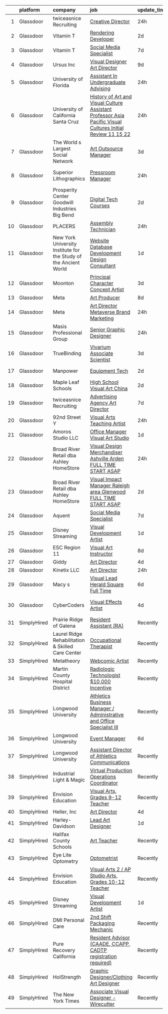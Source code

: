 

|    | platform    | company                                                          | job                                                                                                                                                                                                                                                                                                                                                                                                                                                                                                                                                                                                                                                                                                                                                                                                                                                                                                                                                                                                                                                                                                                                                                                                                                                                                                                                                                                                                                                                              | update_time   | location          |
|---:|:------------|:-----------------------------------------------------------------|:---------------------------------------------------------------------------------------------------------------------------------------------------------------------------------------------------------------------------------------------------------------------------------------------------------------------------------------------------------------------------------------------------------------------------------------------------------------------------------------------------------------------------------------------------------------------------------------------------------------------------------------------------------------------------------------------------------------------------------------------------------------------------------------------------------------------------------------------------------------------------------------------------------------------------------------------------------------------------------------------------------------------------------------------------------------------------------------------------------------------------------------------------------------------------------------------------------------------------------------------------------------------------------------------------------------------------------------------------------------------------------------------------------------------------------------------------------------------------------|:--------------|:------------------|
|  1 | Glassdoor   | twiceasnice Recruiting                                           | [Creative Director](https://www.glassdoor.com/partner/jobListing.htm?pos=123&ao=1110586&s=58&guid=00000182ba07cae39916c9d1aec11bb7&src=GD_JOB_AD&t=SR&vt=w&ea=1&cs=1_bfe11f58&cb=1660978449541&jobListingId=1008081003014&cpc=334ABAF5D42DC775&jrtk=3-0-1gat0fioak60q801-1gat0fip2ih79800-b1b439559d824ef9--6NYlbfkN0AIiLXtwtv0BDns9BiY4ItblantFozdL6jLmLxNvS8mvt4_hCZCGA9HMh1POsYFa7r57dcU7g8ftxHnWtMqVMlyEze-oXNmee4Wy55tjqlt2d9yJEs8_cRda4lQNTpMjXYKdeoQT8yh5whyT3B1p2RMqy1FsAAmYnVb_nBjoaSkDRN-jBvAXAP0DkdfYsAxlnhGGgFboP0lAauh6qNdI9R6sdnhWiMvGdVll5W-R-n636P1W_Du9PD1nBBgTcLdxFDaMoqUtCUK-PdrBoNk-0OKryWQfZTqOZQrFavgbOZxhliTgU8Qn-TMJ4JhN6eq018e3_c-rolCbVyLA3exrxza93SYVM_qQcC_U3q7UTkZrkOHqsCdF1hcXw3GzNywXXRmrXnRWstJWpV160MNB-CkME4UYFrDkDjEDqMm7evuHlAPQWaK_DmJ33wvmu28vAL_bg91WRiSvkzVfCxI7-K4hloaUqLDvXyKsySnGGF_NHIOJ2u087XqKvX4TSnHY4mtZIdR1N2JeQ%3D%3D)                                                                                                                                                                                                                                                                                                                                                                                                                                                                                                                                                                                                         | 24h           | Atlanta, GA       |
|  2 | Glassdoor   | Vitamin T                                                        | [Rendering Developer](https://www.glassdoor.com/partner/jobListing.htm?pos=124&ao=1110586&s=58&guid=00000182ba07cae39916c9d1aec11bb7&src=GD_JOB_AD&t=SR&vt=w&cs=1_5c23615a&cb=1660978449541&jobListingId=1008076348126&cpc=AC285F3A3ECA6BB0&jrtk=3-0-1gat0fioak60q801-1gat0fip2ih79800-2cc15545078b15e0--6NYlbfkN0DMrcEu7yrtATojKJA7cEzGQ3FdRGWLh0CZQInL4ECGI6k5tN82kdM0OKoro5eXmjqTJ7TU5X0flSJXmytiV9W4I-WqgRKkuT3pWitL8Gq-ku97lv3GVEVF7MNH2ZRRkvMJHlOLR1UjFS_FDS07YEC_0EialFS-uNEtO8-BVwbavZJcWPfYTVqSDzpuODtGJGqbWE_epbIdOJFzj1uUO04VWoIbuw3aneZFblGLy2bK_WwDbg-z7-XiA9TcsSOXhVNf67vds-IGWIwlm377gInnBLTPvcI17CFndE5XocOxl3Ia_xG1Htki1sjbGebqxH1RS6H_buHmlHu2vFrzTKRb1lTVu3ut4FNQ7jVcDpp1WeQkJTzUamiUPEzfwPm3D6xlzXlSOVTN2_sa4jnIO64PBNhCA7P7Wrc4CEVkxq1wHGyDh-LDWGTCmXZoggq-5yoE4m6j8BDQCJ2GsNYEE04aR6ldw8MBRfE%3D)                                                                                                                                                                                                                                                                                                                                                                                                                                                                                                                                                                                                                                                          | 2d            | Remote            |
|  3 | Glassdoor   | Vitamin T                                                        | [Social Media Specialist](https://www.glassdoor.com/partner/jobListing.htm?pos=120&ao=1110586&s=58&guid=00000182ba07cae39916c9d1aec11bb7&src=GD_JOB_AD&t=SR&vt=w&cs=1_334c7632&cb=1660978449541&jobListingId=1008069094150&cpc=451933188B21919D&jrtk=3-0-1gat0fioak60q801-1gat0fip2ih79800-8a75327630321f82--6NYlbfkN0DMrcEu7yrtATojKJA7cEzGQ3FdRGWLh0CZQInL4ECGI6k5tN82kdM0cJmh4vC7GgjV00GZxUlZ_MrubhTxGQmu3E6bqOeMeitJmG6b12LSeKLaDT1h04m8mM9L8E79TiJnUw4z4o_JCqMjt2d79xFVkG0BSP3FDTWTDJQmyYQkELkWMKoTr4IRmjw9SdsZtQZimSqidqWw1YuYBDt3deDOpLNReqVUWUqy-IkNYWclQ-dzchVC_9DiEs07UdvkVz2qMPq37_EC6hMp4agHXbLlh7OI3XYGfrgeFpZv7UrFsiL2V85kskoaQXGCEYMkLlU_QDKWHrafVizQbiH_HeXwRz1bA-G6QPsZZAgHWxnexN3RnOXRM_pzh-XqdMIGDBpIaQwDsGwAGRyQX9GGDdiyNm_Vi4ZWtjlMmC5BjqjWyfEtLFUFJq_l21FTasAIc5Ov01a3HRRpKCBmf3TgEbaz4E-mvf3_EE7te3pMyuEE6Q%3D%3D)                                                                                                                                                                                                                                                                                                                                                                                                                                                                                                                                                                                                                                        | 7d            | Boston, MA        |
|  4 | Glassdoor   | Ursus  Inc                                                       | [Visual Designer   Art Director](https://www.glassdoor.com/partner/jobListing.htm?pos=115&ao=1110586&s=58&guid=00000182ba07cae39916c9d1aec11bb7&src=GD_JOB_AD&t=SR&vt=w&ea=1&cs=1_8b8245b4&cb=1660978449540&jobListingId=1008065843940&cpc=47CFDC01B3F81FAC&jrtk=3-0-1gat0fioak60q801-1gat0fip2ih79800-4625bd54921741d6--6NYlbfkN0CT8vBT9H5mqECx2dfLV_FONLPDKpIRssxVwtj05Tmm4rA5I0VNOPdM1oYsK66ov5rR-0llSTGPp7A0MuXqOESjJOYDoyszYhL5hevKc6aJI-8zFdopCCHYxAjiNc6fCTmDxk_9CQhZLa4Mjo8YTYTXE-rjr3tqI_e9km63Kf_7W1EAsBZqyC9tu-dSHS21xu6IwyIOmZcKwj3yFswXqjAWZIJEbZKyTYJrAI9B_K5P9tLEhWFIvRIZtVujLHGW_yZZIdh5ZECQF3TOlpjKUNlamMzU6Cu1iK0o-uR4R5xydMxXG-9mwJX2yGSovpWot806F-3Or3B3kzlzmbk4pLrv-X9Xb1RT_LUr-yTrIjpqRLMB9gFVetqYP51CRqwrlCYxGSHPjYsO_yzuNGBwlUFDUWMQcGyK34vIZkE_9znCdVZKysAHUR5d30XmnP68LkeeVg-a5NQ-OIaT60UR312s4kDfxgxTLVehWh89g1swBZrcSudgI_3Mwj4LfVRE1rr9OCEdJ6Vuzj5RxQ0_ljFFLDtryNTcd0e-pAoEmptRYgdNOgv7hDQVxzOD-UqCP3JVP-PLPRlRAt6cWdHm6vR7NcrMIWxAmpvnzKalTdmRv9pqr6o1JG3OPYHC98Szgwz1HsMTkNNfmeY0D-XRyhuDvfMT_phaoVWfqKOnHR2hbS1_MEZgrxQaDRj1ELcjBkER6xbroI9YSrM8NijTse2d-WT66JKU6VkVHrD4d6UMGVQI0_sTTkgv0zGVYidURRAk1-YJ7R0b_dZnqhA_Wq_6TGQirB5DzxHymg9cXIUbCj9BXBKL3LlKWr6OnJJpy9jle5vfSa-oNi16Dp2jEiJ2ShzO3bqNjdUZB2E9oqlHMVRkD52clT32knbepSE_TVXXGkfocVS9UdGNkIDexUfVWAZyi27FUUomC48YgmMqtcYXVpH1UwwD3qc96A1sCvDqkd11-qggvYEeT9nJY7VekeL4CmuFSS3vejL6j0ESKtgkt7ozVlVtwa3LNfq1aLo%3D)                                                                          | 9d            | Berkeley, CA      |
|  5 | Glassdoor   | University of Florida                                            | [Assistant In Undergraduate Advising](https://www.glassdoor.com/partner/jobListing.htm?pos=129&ao=1136043&s=58&guid=00000182ba07cae39916c9d1aec11bb7&src=GD_JOB_AD&t=SR&vt=w&cs=1_4f399b7f&cb=1660978449541&jobListingId=1008081747224&jrtk=3-0-1gat0fioak60q801-1gat0fip2ih79800-3a2a644dfb3c31aa-)                                                                                                                                                                                                                                                                                                                                                                                                                                                                                                                                                                                                                                                                                                                                                                                                                                                                                                                                                                                                                                                                                                                                                                             | 24h           | Gainesville, FL   |
|  6 | Glassdoor   | University of California Santa Cruz                              | [History of Art and Visual Culture  Assistant Professor  Asia Pacific Visual Cultures  Initial Review 11 15 22 ](https://www.glassdoor.com/partner/jobListing.htm?pos=126&ao=1136043&s=58&guid=00000182ba07cae39916c9d1aec11bb7&src=GD_JOB_AD&t=SR&vt=w&cs=1_a971dcdf&cb=1660978449541&jobListingId=1008080355979&jrtk=3-0-1gat0fioak60q801-1gat0fip2ih79800-7a9823c4c13334b5-)                                                                                                                                                                                                                                                                                                                                                                                                                                                                                                                                                                                                                                                                                                                                                                                                                                                                                                                                                                                                                                                                                                  | 24h           | Santa Cruz, CA    |
|  7 | Glassdoor   | The World s Largest Social Network                               | [Art Outsource Manager](https://www.glassdoor.com/partner/jobListing.htm?pos=117&ao=1110586&s=58&guid=00000182ba07cae39916c9d1aec11bb7&src=GD_JOB_AD&t=SR&vt=w&ea=1&cs=1_d069ef6c&cb=1660978449540&jobListingId=1008073886547&cpc=1FDE87803EF93CD3&jrtk=3-0-1gat0fioak60q801-1gat0fip2ih79800-73a653f3205ec073--6NYlbfkN0DSgjPPcnEdvoK3uuxfISLALE6pB1FR7YSHOr_tSg5_QGIhoz_2VqUepdcKLBLI_zT8uHxsXd_VU5_k0I4QJzkUYGfqhOUxZ3ZFXlBu3-D8K-T1AuSmZe6Pfi51cIg3AmZXmbBkpsLxDfTCQfUfJAty6YrAt0TuIDJIn4Uy09Fq3RlumTPoVbUyvk1F5TfzDijpRUtxVZ9Xpk1PLQfmSbkcAdmtIOiwjVL3GZ3H8SspmHoZccRla9j5twHUx-spF2LNJR0ispkxkyto0RBN1tv0ES06lM7hE5M_k5pFRkC800QxqbHJCac9di2M4sj8PXPeDJns0mw8fWy2svbp21fhVvctnm_uRNYn7rpPuYryjeFfwqnzYgY6inKCAtoFLDEKQN7ZBnmmkwwoDH8yEDMH7woD4-IUUR7EEVwnL_Wp0wsqfkV2XeQiqXXAEXm3jUSBuiH2c7ernIQVfqrjwQM-uDT3AECaHMzY0y1wz4Qoc2rZh44piLE3J3qSzhipTt0LOXvqkxNgLifwd_0DkrHNHHqBldxpRTl76WrzM3jrzRSZd6Cr8P17vDeGgOiBoi3kDM_EyKGH57LZlO8jvOMZ)                                                                                                                                                                                                                                                                                                                                                                                                                                                                                                                                 | 3d            | New York, NY      |
|  8 | Glassdoor   | Superior Lithographics                                           | [Pressroom Manager](https://www.glassdoor.com/partner/jobListing.htm?pos=109&ao=1110586&s=58&guid=00000182ba07cae39916c9d1aec11bb7&src=GD_JOB_AD&t=SR&vt=w&ea=1&cs=1_1587a34c&cb=1660978449539&jobListingId=1008081458838&cpc=AA718BBA0476CE1A&jrtk=3-0-1gat0fioak60q801-1gat0fip2ih79800-ccf5cea2c2ade422--6NYlbfkN0BgGGQBD80Aymp0prHYE7U3_f32-MDkusXddCi9jVq4y8S9_KLDXzUBB87dHOEPUl8Zbe-R75Cb3X-56KaAEWGe_iar3oGVI_26uTqbLUBTn71oAb_YFSotI28X9pwgCBHpFugcFPRkhFUdQH5Xbjn3IaE_Ao3-8OZ2juWJWJL1xQVtm4kjHaELRz8qZnalMAjQSs5XgndhNDWRI6kkWwYZINsENBZvhzQOsPRmrXsLBarFhDXpvVeEhZ9b3oeFUZ6_gb7SdQjbrquzU_3iLA2-UuuvxdNh_wfA6CbEPrfnw1LIw4Wg1jqItU3BBi_zGUpk4hor-gcqVsTf8ztFdnQ4ntSJGpuQtVcszb9lXqkLc0vpL-V1Le2G5946Jqs4Rq7d3Aj7fQH1dalrlhXztoOFCavZy9pXrPKsjQoxGzno94_DCFaNzPRiSglMpAZU9W9q3z6B1TtybsIGiPryAkPYamtShUByQ0FJMmHhy59lTD-iLFT4HwGMM5Yys-PouxA%3D)                                                                                                                                                                                                                                                                                                                                                                                                                                                                                                                                                                                                                       | 24h           | Los Angeles, CA   |
|  9 | Glassdoor   | Prosperity Center  Goodwill Industries  Big Bend                 | [Digital Tech Courses](https://www.glassdoor.com/partner/jobListing.htm?pos=105&ao=1110586&s=58&guid=00000182ba07cae39916c9d1aec11bb7&src=GD_JOB_AD&t=SR&vt=w&ea=1&cs=1_73613de0&cb=1660978449538&jobListingId=1008076015228&cpc=56C4EA4A1A191A49&jrtk=3-0-1gat0fioak60q801-1gat0fip2ih79800-3673dee008c0f680--6NYlbfkN0Ax3HMN_WVtUG-GJAfeF6RQMsStnIPC-ycAfcn5QLpAxymi1KITUVCTo87d3WwiRPkJZ1VVjjKo4sPzhvqoiOw2qBQmb_CNv5H6CvtqmroMFm9Z1MpwUoEE_tazPCexCOelfcxWB7v_KeOoQx4W7X_dy6x8YxdD62zkHlTxuuBxa5Juo1Te4Ln2PvnAHy_zu1NdmxFuZopnWeqD0HgmWhYjSNoRvDI3n6ATJcq5V9mrz5ShFrCUGb_aDnhZcXW_LFH51jPzz6gDL1pkb0mYEXYrXciOMvwXjkpDEKn7WFOdUb946gop-NobujNOdSAgfcHerVS17YJwQXASw5wYlxMm-x1s7T4KRSoP1fqLdgEZYLEN_F1Z90KilgT94w6-aXcxTSG7X77pu0rlAdXjoRFtqPZAd-WdFjrWDx05MDAF__yxz_Q1B7Im4M8KByhz-cTgQamYHUW4EAxq1G_kiHA4QezcQCMWqlLyADkFl1Dunt2K82e5NOqIORSMK5EB3bE%3D)                                                                                                                                                                                                                                                                                                                                                                                                                                                                                                                                                                                                                    | 2d            | Remote            |
| 10 | Glassdoor   | PLACERS                                                          | [Assembly Technician](https://www.glassdoor.com/partner/jobListing.htm?pos=121&ao=1110586&s=58&guid=00000182ba07cae39916c9d1aec11bb7&src=GD_JOB_AD&t=SR&vt=w&ea=1&cs=1_67b941cc&cb=1660978449541&jobListingId=1008081201671&cpc=B076152010A3B66C&jrtk=3-0-1gat0fioak60q801-1gat0fip2ih79800-c5a6ccac9af1bb7d--6NYlbfkN0A1F0_Art7U3EMM8vYcoC3jfVrwCfz7SyOtRFTvjCEoKog6vDOTDxD_5QGqdlQz6o03UKNZ-YV8MmDIe13F4lGkPqnGwFkuu0Yf4k9PuXsTqJpEtem5aGlmUcCpldCmWX2h8Tmt1_5S4oNqMparfqMlhdunvleJ8aS18UvqR5ZXeQP2BV15w2jnNGOPdLqnQftvU8V4EwUDe8I-gcPsz4F-DR-raGwyfZAiDDsrdDnhmiwbtgoYkyFLKo7mFk5UzFalrbN7jZP404OhoShfcO46erPBtaNEnIiqZJmXM7PHwnlmuJA2bLBnmCRavbbmq3AakmpULlqMBbrOwp61JGsHDzq6A4QS6ZkP_MiNwD3ycX85uoK47g4sWCEeCQBCn6lDDyZXBgoV369pY8VqxvevmIOqwl0euEKDHyKfbjGuR81GzjaZwc7SVQ9F7rSio_FMbNrEWMWcRhCTBsaPYrSDI2mI0-WEnq1i5MLNkhPaF4nzcBCuJs-cDhDXpxpCfZM1h6sBO0iyzFv9bNSLMpCS)                                                                                                                                                                                                                                                                                                                                                                                                                                                                                                                                                                                                   | 24h           | Elkton, MD        |
| 11 | Glassdoor   | New York University Institute for the Study of the Ancient World | [Website   Database Development Design Consultant](https://www.glassdoor.com/partner/jobListing.htm?pos=110&ao=1110586&s=58&guid=00000182ba07cae39916c9d1aec11bb7&src=GD_JOB_AD&t=SR&vt=w&ea=1&cs=1_baaeded9&cb=1660978449539&jobListingId=1008078723655&cpc=B076152010A3B66C&jrtk=3-0-1gat0fioak60q801-1gat0fip2ih79800-cc68df1e3470981b--6NYlbfkN0ATuzukLZvOA7Cxi5gGVTPK8s05ijijAIGQnHXs5Od0Xxlz_9ucv3NNTD02waMLq_FAL78UERZ5ADh8UYMOg6InLdwVg7GDcocBeRAFeqUgbiPR5P7uqynqPXbKfw1X_yI1aAeNxYrTXTSfXUP2Tf5YvcIOWyclZtB7LQ36EJuZ2LujbpmG0RlX9uWrIzthuaiA5F3jw3yIVeUrPn4nnt8It3xdUrn4MxAzlHJ8nGIRADx5WkVeO4duwFWX3X9UJfIihNnurq-OPOnhC_nirBYwbDwyrVLtr0Axi9d7iad2Lym7a-N4rfjkgutDDFBNTFozhLBhvogBUPAN95-lq8JMIhXbZ77wSBBDHY4msfdpMhjy5jPA_pAWxGpdGsenmGfhnjsTofARUbmrDEZf72eVGT8raid4dzzbmLtgc6yptquYoRhm7tnan_R3uDwZlYtMipWvA9al0Y9cChOS_ltK24iHUr5dnNS1CSNRMqCgqyHWUBU_DERWnAlJDvamhrs%3D)                                                                                                                                                                                                                                                                                                                                                                                                                                                                                                                                                                                        | 1d            | Remote            |
| 12 | Glassdoor   | Moonton                                                          | [Principal Character Concept Artist](https://www.glassdoor.com/partner/jobListing.htm?pos=107&ao=1110586&s=58&guid=00000182ba07cae39916c9d1aec11bb7&src=GD_JOB_AD&t=SR&vt=w&ea=1&cs=1_3eee76c5&cb=1660978449538&jobListingId=1008073918585&cpc=21001CD36CB5FE0E&jrtk=3-0-1gat0fioak60q801-1gat0fip2ih79800-711eb51c77d8815f--6NYlbfkN0DeXU0vMxLyKhfauY-dgUBa_3v1DHLtGGo4EP_Dl8CiYxWmGmi2SrY3nqq8NyI5Cw7ayTIWTsQZYYt-odM0qAwssdMXIuNJdXB9Um0ErrK4sER3CfHh8Uj_keUrAbC47M_zrfwD2plL6r4ub-v-q-Boxv4Qy4mH8RFirVvz0Wac9ymWZ_XXfh3madG5tLA9lt_GjVFv1ZSX-2yVfzVIpgYTt7OCj54JIlprAf0M8o6qGgSr23Qu1DSJf6eLG2sq5iWyurTZj6_Et2J3wirzYz6zjJmWQhKRjvZcvRzCWcG8cN0MImVQOeIHZpz1k0cwYkg-i1iR09rTNWZEjG9LtjKtXKHz_CJF0tchD2sQ93nSF3AAh-pDH2sz3s19P7rsFowQ1uY0w-XXQlDL4EmTHN1n5JjwtDbtL5ZV2Ma0umlJSVzr5AFqe6sOlACZ2HqU4s6rKetpg4iTEwNIQiZ2DYwjwfovNnr7EIe_3Gp6YweplW-82t38lfVUuFidkcQ84h93ncj6UrvU5g%3D%3D)                                                                                                                                                                                                                                                                                                                                                                                                                                                                                                                                                                                        | 3d            | Los Angeles, CA   |
| 13 | Glassdoor   | Meta                                                             | [Art Producer](https://www.glassdoor.com/partner/jobListing.htm?pos=106&ao=1110586&s=58&guid=00000182ba07cae39916c9d1aec11bb7&src=GD_JOB_AD&t=SR&vt=w&cs=1_c7ae1f1e&cb=1660978449537&jobListingId=1008066993499&cpc=6193B0C32834B022&jrtk=3-0-1gat0fioak60q801-1gat0fip2ih79800-5293d12ed70ecd43--6NYlbfkN0DYl4UJW4r1Vl7FEn6T9F-rD9lpC-0oMJVSiWjK_MGUd8e8cHXcpv6KPyjLHZEfqkUe-DEG5DLncYtxj5Ng2P1MdxZ6we5-b-TxXXxT4p3WfuMOS6eeo2YYiu3Ya7-YBN8W9Vb8XxYk-hurzohN33Mfeiwcm9KoinKFNpS_ywbpJrmciguyW-2E5ACJSwZacq0yDh_M0fCB1CfoTPOgaD0QJt6H-FLPX40XxiVPqIs-_OQf_NgwCUM00is45tpBkUuFDLsendMSmwYmcRl0nx9dux1-BhiWegk-9fT5pYbmXfmgBunB-B1IR4-HHDGmpkHI3CtqcMhynLJkG2KGn0H-bPnqO2_JhIgCOC7njMiE7F8U8_RzCvN-LMkL0DT9SNLOWoTX_-LmEmB9xLNxK_CY5UTktZTVUoENPkTGF9-HxP8YntgexBmOqktg4BVPhQK0in6EXlqrV1VxRtFu_9UcVDwDDBeqoU4FGAzkEcoNvK8wrkKnX0C52Nveub1H7W9REAVPuJlhCNttgf8R_G3xhfFOIn8q9yb4sJuHxc-paVaWXL8NYHMJ403Y7cjvpTOCOfc9W2t68vt2DlkjKG1N5mnR3L-p_Gw5nAu2XdLkBqtrGW6Gj9oag4E-HrKQS7htBjKlA1Ba5DyGiYHp67_Dz0SPy_EKSYoC-LTZOwEx6u4aYL_Qg8CgWVbU-0WuabZDXHLP_VbsAN2yhKbioV5_7VIYuuHnZ46tVoQYHQQK_RmJY8XX_4dOoqok4nsQI0r-zG-v9frFM4jNQcKyWr0RjxEZWUVw1m9eGec0pzaD00wXXZo5jWsczVhoRmMujLv6M5Euz3d3xlCL1YQaXP5y62KWAnnvDqyy6uvIRWu1Y8Y_aJW9qCHnAI8JdWH-zqcXjy-hlHiMUbyvU17pzCL5DBboK5dcT0T5lsF9NzuKsnnc1-C7OScsxxZjH6yHWa7wQp6TMVc2yc-uiQ6Xn1LvAM6rPvzLe6Ezpx7Gqn7Hc4Qldf3WGRTZ6tf1pbd_iFX5v9ISzfBE1P-J_6l45VUwjvbNZcLqzNrqgJWxHBVmbI3DVMnjukN6Qj7otyjc8jE%3D)                                 | 8d            | Remote            |
| 14 | Glassdoor   | Meta                                                             | [Art Director   Metaverse   Brand   Marketing](https://www.glassdoor.com/partner/jobListing.htm?pos=101&ao=1110586&s=58&guid=00000182ba07cae39916c9d1aec11bb7&src=GD_JOB_AD&t=SR&vt=w&cs=1_25379700&cb=1660978449537&jobListingId=1008082143145&cpc=59DEFF8D475298C3&jrtk=3-0-1gat0fioak60q801-1gat0fip2ih79800-5d85ac57e5bb32d4--6NYlbfkN0DYl4UJW4r1Vl7FEn6T9F-rD9lpC-0oMJVSiWjK_MGUd8e8cHXcpv6KPyjLHZEfqkWQOuzUnKhA0viuao6B-ktH6zl_2Dzepl_ql-yg37-CP2E2NdIlWwi9DdJ5meMMBatWwMejBFMxP6Gv7NiZeQo927wSejszhTEIbTWnIZpFQkRTv0byX0Phk8DvzIkprwrML7bOFiTYyMKDsBV-i0MCJwBE9D7KkIuG_v58XnwiVmYbBnyLg1K0HJhA_LFWF5YBz92MrWbNM_WFt8QXxvNwBBc-CCTYtfBnH-X-M1g6EW2X0rKbFhYrdiiobcRDQ3s2vQ7vdQgk6MTu94cpD05fh2YBzgzBKXtBAILQxETgOQ_4PfWOxIyXhH6rwl5_k9OeFMyG-9p8ogi1pcCkYfYuQNucR9SAGjSlMs8ZGZFVtoqQfwDwinQjMEvr6_-1UjX0D7aPATh9OVFtsuOSKQiIWu0uSGbsIo1NpD_IGL008quJrbB26UiUVnTwxJiV-JyINJOq0s9PL4e7UrGyP-H3DkIeF0kJvt8-j-VHXP_ef-xuVneQJgJvAm1l0RlN0RTiYSj6uWZ16RPYf2-TLWALsDUa6vvNRxd2_-Li4Xf4c47U98iR_SVeeYpVkMxy2zI3u3dxghwKYRN8CnGdKKv7YbqO-Oy35Y0sKM1P-y6m6q9QAxhvmTunX-1wwAy5UC4NiePpKftr5KYbY5wDILTy2_3pjLu0kpxpFK-ClTPmb0j5RDdydT5PiVvN9gbPDN9g8-xPhSXoXWt6KPC08zqJf_BaCY3JR5fBRVayKXP3Gz5axSYUEvko9_Uu7dVyAZEUHvx70zzREV00kA1dF6cYdhhGITiioPJWMr0XvfDLV5udVOsDpmjNBRgPUpANwAKXog6fod5lsq0Uz8HMVC5gMtlLWy_WATNHfUTaH1GLNtNHlQwXi7L0YXQiqnGnbuWsXp7RRpSaGkMYkxhJIxMvZGVghpNlEjUyGRG2izoo1uexD0rIZriUquhqh3IkpLwVz3lPDm6SdXLm3BacUU3QYNj5LCtu1JC-X3ePMzQeOtkOYITdR7KWTNgS547Qjq0%3D) | 24h           | Remote            |
| 15 | Glassdoor   | Masis Professional Group                                         | [Senior Graphic Designer](https://www.glassdoor.com/partner/jobListing.htm?pos=122&ao=1110586&s=58&guid=00000182ba07cae39916c9d1aec11bb7&src=GD_JOB_AD&t=SR&vt=w&ea=1&cs=1_299b5a61&cb=1660978449541&jobListingId=1008081311824&cpc=C4A69CCDBB3B9599&jrtk=3-0-1gat0fioak60q801-1gat0fip2ih79800-e109b7e3d821dbb7--6NYlbfkN0BkLURuPmDIJ2x3-6HFh57mx6fHK61iCFRqVnJXgLZ7hLLoqeluZDoMOiiZe19pHCkZCtZ8mNA6UHL6sL_LIH5VSzR_rvzK14y5xnSTnZebB7RcIz9uAVqh-kaLEN-_UlhVcdd8OyeIGwtIzSt3Q0djYBIRdqD4qL23xTBmqjkVezdvAgIAtxhK7H_PgdZnkVLa9fNdWmABEkUXzeV_QJdeKNiZ5CbFxQADWFOuFGdCMwkM_nZKKFXmcEExn8aWs6z7UYoOq3iubX6rjl7e4JpMSeuxe95-n7tdRUmennIpAQOQSCk4g_cV_sCQM7-FydWhgRuVN-SBe0R4PhxxvQmw5cBz1RKQ3fqKY1mLaWppRSG226gecg28QRkMg500xQWulGAH8kT8BqmFxxyaSTRB5bEC3XuVr6uTLBaiMVncSNVRTmQkr0pjW6_YrWfOYxyqXzWNO0Qu0_7zfSsimN3ChJSbttOa-PQrbruBUw624bDP8qd5qK4kaJcclEiH5jFzJX5XeGxAH_dpJZmO0Hee)                                                                                                                                                                                                                                                                                                                                                                                                                                                                                                                                                                                               | 24h           | Springfield, MA   |
| 16 | Glassdoor   | TrueBinding                                                      | [Vivarium Associate Scientist](https://www.glassdoor.com/partner/jobListing.htm?pos=102&ao=1110586&s=58&guid=00000182ba07cae39916c9d1aec11bb7&src=GD_JOB_AD&t=SR&vt=w&ea=1&cs=1_ec4ae53c&cb=1660978449537&jobListingId=1008073889365&cpc=8BECF21DFAB5FE46&jrtk=3-0-1gat0fioak60q801-1gat0fip2ih79800-f92994b15af86e01--6NYlbfkN0Bi-g4OEguhQEx4pjzkmulzkFDPdVMQm6g82nLRMcVRUF5sKbzF-Q1e5hDoq7wDDs7VfY45d2nQgEuta1G7ypafEnU1g_Y5tx6OafsA35EZWau7Y2YPrpxKNun1vyUhgCMDbsTl9TL9k3925XgQ2bUstSQlKabzPHclLTygzPEF806ZjuAlmbAx5VmkWr2YI6LmvaxCTpQyUaz56MUA5kpLA5jOTLJsyS7TH2qke5Oo2NhdXvdSQVuuci8yXxofPeyxs5SMacymFT6wXx9dUHL4vuDSZ6tBUk8X7_d02xJKm8UZ0F1pqNu7FtVnQaCcLwG3Fd3esIzMGuo-4YPqAl3GPBpipUF2dPsFg8iFOfEG1FGdquQf0zEV8Uaw00T5sFrHuALdepFNtFXxL2yp2CNrLUxs8N_n8kx1_ZAhRpbUgmjCgDj5Im_T8SOY8qcri2cSeIz0JSniFB29foeHbwqOmOKrBeODypCM_I0Ae0x_2yog7Q7GF5bTC4Cq5oP3pGVA2bZaepr-Pw%3D%3D)                                                                                                                                                                                                                                                                                                                                                                                                                                                                                                                                                                                              | 3d            | Foster City, CA   |
| 17 | Glassdoor   | Manpower                                                         | [Equipment Tech](https://www.glassdoor.com/partner/jobListing.htm?pos=119&ao=1110586&s=58&guid=00000182ba07cae39916c9d1aec11bb7&src=GD_JOB_AD&t=SR&vt=w&ea=1&cs=1_f2ace182&cb=1660978449541&jobListingId=1008076365944&cpc=5E31031E1AFF45A7&jrtk=3-0-1gat0fioak60q801-1gat0fip2ih79800-7681a34ce6355164--6NYlbfkN0BFVcwaDjvEXao8kcFoXG2Ko0IaooEmC9iGWjBDM42CoLgd0JhSqEssqsL7pPXunCnVZncAfqmq2ObigT5Fu-ts2DNhsTVjWLXadd9YcBvvZRUAs8cj22w62ZvyVlCNHBLMVQfozEQtunn24uI5ylQm0kTETg0NdUygA8wE9LDlJ1LAi85VYwRHYOk8-XMVLDLegLbjNV4fuGrJLAeV5I7F-LNcN13rNmKSjjEWREGsYq-2SoAWoAY44bhTB52UCoUSuvcTtofpa2MqN7f4JP70jjslqQDJYe1etyBWyqL1QKUa28BjFWu8QV5nUuszfwlld9F6Rt82KHGbvRjjdEPIsu9xMGl6obdCYvIMOEdzndFwRG79NMTWDc1ZUc-6ffQ-Yv5UJvHzKfriQuAWQl1wAU8M3hUvp-1wCfIpDK5gbJBjOLDa8fw8dEE1Gp7rBRyY0RDUas499C7YqkdPJyg3Md3aZ6E38SP19R91SYUcNRoJ9MBEfJBcW2vypmlVd4ynUL44SHmX_iY19dA0bWO-KSwx4_TjkZvehstldBxDW1peCLheQYdc5Ma4ch-8e-b4-xfXyd0zattF-PIdd_6IlaBNTUSWgQM%3D)                                                                                                                                                                                                                                                                                                                                                                                                                                                                                                                          | 2d            | Phoenix, AZ       |
| 18 | Glassdoor   | Maple Leaf Schools                                               | [High School Visual Art   China](https://www.glassdoor.com/partner/jobListing.htm?pos=130&ao=1136043&s=58&guid=00000182ba07cae39916c9d1aec11bb7&src=GD_JOB_AD&t=SR&vt=w&cs=1_85d8e576&cb=1660978449541&jobListingId=1008076441028&jrtk=3-0-1gat0fioak60q801-1gat0fip2ih79800-cbb7069ddb10dd58-)                                                                                                                                                                                                                                                                                                                                                                                                                                                                                                                                                                                                                                                                                                                                                                                                                                                                                                                                                                                                                                                                                                                                                                                  | 2d            | Atlanta, GA       |
| 19 | Glassdoor   | twiceasnice Recruiting                                           | [Advertising Agency Art Director](https://www.glassdoor.com/partner/jobListing.htm?pos=116&ao=1110586&s=58&guid=00000182ba07cae39916c9d1aec11bb7&src=GD_JOB_AD&t=SR&vt=w&ea=1&cs=1_9487d0f7&cb=1660978449540&jobListingId=1008068369474&cpc=8A48E7D5890B96AC&jrtk=3-0-1gat0fioak60q801-1gat0fip2ih79800-70b17558252d2509--6NYlbfkN0AIiLXtwtv0BDns9BiY4ItblantFozdL6jLmLxNvS8mvobmNrnUvGB65nsPC6kukKOfArt3gagdvYie1LPZWm_V1E8daQaAHV3kKactjlsNDnVfcg71XBK32ygiDfPXHmQ2kET4y6E2Jzuy39bObwtHaEnCjT-9w-NKcqsChacueLLdWqstysn8v1v6ZHI-IC6GfEDKd4f4BByDZkyHAUR2d8jy0edG-VsB3SAlMHpgX_pws8FrNDoYHBDvWEmFSUbxfFJDVrPMi3bN4Ob9Maf5KxEQCSGTK3VhsXJfX218JLanvsz1JV9lwhDGSzma2wstyUFomD0wuB40ENRtSTfCWkLK0e4qLE9GJ2IoCG1rvr4bEelyhL8md5A3yey-cUdHc3sJxfGD7BGyZvkfqb68u0WoMmAIzDqAZpVvwX20jeMQ3nTfB-Hu7O1UPhHphDP_I8EDJMLoHQQ4_btKVn9noTqciSEfLmJmW80sNwZa8L6CgbA6KN5RQNcl_UENeQFwLunBJL9Ol0MClajROGsR_VHRDNmptzA%3D)                                                                                                                                                                                                                                                                                                                                                                                                                                                                                                                                                                         | 7d            | Atlanta, GA       |
| 20 | Glassdoor   | 92nd Street Y                                                    | [Visual Arts Teaching Artist](https://www.glassdoor.com/partner/jobListing.htm?pos=125&ao=1110586&s=58&guid=00000182ba07cae39916c9d1aec11bb7&src=GD_JOB_AD&t=SR&vt=w&cs=1_a6a5a615&cb=1660978449541&jobListingId=1008081555429&cpc=56C4EA4A1A191A49&jrtk=3-0-1gat0fioak60q801-1gat0fip2ih79800-bdbf01e8c20444c3--6NYlbfkN0D0ff9e8Lfwlpl5zGbQmpn59AL71QmFd7VKOAnfyjZzp5sdngV8WPgYe0dov1m7Y2kw6EHuJODJj1xKdgQiQq-cr0BG98sZYmflAie0DGwC_z0QYQ6bECV6Pe3Q1hNnxDBOZ7Lq-2XIWroVdraCE_2BePCP3EMtlUmL2hbFtS3EOl82uVJZrz7N2Zm9-ohgb3UmJdFi0AVGoLIphfWUMWwZmzDl8w-sUWotN39eM4JbqcZe33cmEY8B3JbhWfaYxdt9k03YeCAD8K0PQTG-Q1evKoUg9pQk_ZanolGjXLpdLr4tnpsGZuiwA4sH4-eIlgwfGki5S3wamepbodv3oBovy6FNKH-ny3F7IQ2cCG9RkMs_bLsJQcXMgdKtl3dq1nOsyC9zsM2OH7cnuKMnILMHLR4Ye3lJtuuw5i0t5vqDckWe2hB-0g3-rYlWQKZq5LM3yRWWqJH7k-atUFh2haelfg5eTr-vpv140FBNLwz4xw%3D%3D)                                                                                                                                                                                                                                                                                                                                                                                                                                                                                                                                                                                                                                    | 24h           | New York, NY      |
| 21 | Glassdoor   | Amoros Studio  LLC                                               | [Office Manager   Visual Art Studio](https://www.glassdoor.com/partner/jobListing.htm?pos=108&ao=1110586&s=58&guid=00000182ba07cae39916c9d1aec11bb7&src=GD_JOB_AD&t=SR&vt=w&ea=1&cs=1_85602950&cb=1660978449538&jobListingId=1008079605551&cpc=654405A9B1E0A9F5&jrtk=3-0-1gat0fioak60q801-1gat0fip2ih79800-696f89f6fa5ef1d8--6NYlbfkN0CsHLZhVaSRyxX4eWT-WI9jKtSd0n0G11sDIcHFyO3vZARziBM-Mrb2J7P7rK0TY9VAVLdwdC90gZF8QXdv1tDB9Bnyqdf3oeqRvIw0coleYUp5jInAsQ-nnCs2Mo1MztndXuBtSTRX5X0bJPcWsDGjCc-jtl4Z8B15v5d5DZvyTnQzVLFX0Ve1KmcPz3fXgJlya-Oit8LBXl2WEbv8mZRsQgGtSzEgKYxdar5HhGheFGQk_RCUlABO7DyWhTpuW_HnJyF9C3YI1nmWjnORYEMK6n67tjvFeX1ZqkymlPaRcpxGxX-81VNj3x8LjdAryGrRBVHZzWhjHwT0JY57eM6UGyu82dAraux6oT8_tlq5mPipSLSGi5I81smrVcwGdPW0P7Bz3P2cYJmHPw-Ru9bIOT_FETule1xhg7X8kSB-RTV_7EtEOZQsc3nihbI8b8CbylJqQyBFATw6WaIzYV0686lC5lh0csrkqSjxJ_3Iy5twagntJx4jpUV__NZ8q9tEjlZGE_8hQw%3D%3D)                                                                                                                                                                                                                                                                                                                                                                                                                                                                                                                                                                                        | 1d            | New York, NY      |
| 22 | Glassdoor   | Broad River Retail dba Ashley HomeStore                          | [Visual Design Merchandiser  Ashville   Arden  FULL TIME  START ASAP ](https://www.glassdoor.com/partner/jobListing.htm?pos=111&ao=1110586&s=58&guid=00000182ba07cae39916c9d1aec11bb7&src=GD_JOB_AD&t=SR&vt=w&ea=1&cs=1_d916ad20&cb=1660978449539&jobListingId=1008081105522&cpc=723ADC3DFE402989&jrtk=3-0-1gat0fioak60q801-1gat0fip2ih79800-ad11b6779034bc5a--6NYlbfkN0BjvE8hecIddj-XFlzyCoeMNUJh9TgUUkNCajXi_Fblkh8Ziqi2WEYexifk3Ke9TQxB_NL6e3B2lfmGNMK75zuObm0SsKf8Vo1ljyojuPGAdXCPrm22jpH9Y3HA3QS93GqkSp8SDqv499oIvONMcnh_IJu_lrpxbbLiP900sLx-CS6rP2LKeSz4AbFEOsbwOYRIzrhtcquZMGoqVbJGQlh_iAHakQT9ou079Aceub-F1h7vU1fslkQn0UvhAb6bVmVp96hp9mAWjQDdnpAKUYPqzmDOmn-jxrroPVEA3ffBX3qXdsPOhPGYuHW2v8MK98FReT2Jk9axsTqHC_gM7rLYeZg-FzC74iwewG9nvoE_a8A8dHLCIdRlrKSKYFBhANrA7fe5Dl0p5_CVzNWUR8iMIXwOvykqffONeb9M8-rg0r_C15CKWA4fqUaV5Xa6C9srsvpx4JO9s7CUtC8fB5C59il6jwrC7rPKntcwMrQ33kFlGTW6TltFbW3CIwp2S5hm1ltbJDBS5A%3D%3D)                                                                                                                                                                                                                                                                                                                                                                                                                                                                                                                                                      | 24h           | Asheville, NC     |
| 23 | Glassdoor   | Broad River Retail dba Ashley HomeStore                          | [Visual Impact Manager Raleigh area  Glenwood  FULL TIME  START ASAP](https://www.glassdoor.com/partner/jobListing.htm?pos=113&ao=1110586&s=58&guid=00000182ba07cae39916c9d1aec11bb7&src=GD_JOB_AD&t=SR&vt=w&ea=1&cs=1_e7b925bf&cb=1660978449540&jobListingId=1008076139441&cpc=1CBFC3E34E2A31FF&jrtk=3-0-1gat0fioak60q801-1gat0fip2ih79800-88a6e29a935699e2--6NYlbfkN0BjvE8hecIddj-XFlzyCoeMNUJh9TgUUkNCajXi_Fblkh8Ziqi2WEYexifk3Ke9TQz8gfJAqayUm7liQmuvhyk9rAIRSrX85x9J-Fl8jxYmQ2kisJ0e005b2FwQ_qzrp01pYBuOKeccmuWJmieh6OMCPn0kEsIZF_6WCfqETiBL6Rx-vTdUZENBu8_dA85D-bsXqZOJqt8aAshLJJvAUjN3ziQvxEYctjkUIyZT7-Q6DNrNxDWKb5dTQWzcEWk_6zoxQsld-rW2TYP8HStp7ysSd1Q81Yt6J8L-ZZcT-oJcufPXTOjlFZ9zdK8H9ph7J6LiqjxXxueeWN2wV5-jpHzsmAYp9Ti6jUuoMPfyCJ2OfkjgAmrNDd8opsT_fv-D-kEnPxlQatoK_9SAVlUmMeVtfgqkYBH0KkqC7zNCzxqVWFDzApjTVJTsTg_5CWsjm4MutSYOKElxzrgcNLlXc7xCVDjs-lIcJ5zFnX4DzuIipOwwsPFo2NIKZFn-TK3aPixdXBOni5mNVTdnukHlaf1EXA7DCmbbL9NcmXbLr8lcmQ5aTlOK1ihi0Dtows-Kez4%3D)                                                                                                                                                                                                                                                                                                                                                                                                                                                                                                     | 2d            | Raleigh, NC       |
| 24 | Glassdoor   | Aquent                                                           | [Social Media Specialist](https://www.glassdoor.com/partner/jobListing.htm?pos=118&ao=1110586&s=58&guid=00000182ba07cae39916c9d1aec11bb7&src=GD_JOB_AD&t=SR&vt=w&cs=1_c943ef73&cb=1660978449540&jobListingId=1008069128070&cpc=334ABAF5D42DC775&jrtk=3-0-1gat0fioak60q801-1gat0fip2ih79800-e2c1e285ff73583d--6NYlbfkN0DMrcEu7yrtATojKJA7cEzGQ3FdRGWLh0CZQInL4ECGI9gD0Wolx9R2v-Aex0-GK07Q7Hj9wXdL6pgFj6eyEm8y42rnsSU2-Lv39omTqa-gnvfRp5b3Wb4LxnZ9AZatlJOq7K-jS2BSvkVs9wuzqXXCECbfU6MMs50c76rL0atkqXcaaQ_YkgjG53CyN410SlCKhVS1Ce50GjoI80U8hM1mwQ135ECUOtD3tY8I1SCcaIVE9eM-VBrsGc6P0vP6eJA-xJCT26YFSZIkBelhDMH-YvkVPe2LTYchxrIf6TmZNqVvK3zfRkKeazFHUKVOadFFOzMGGDQHqMAztYRtkuEkXzTI-X-I1FwYxr0zcZkTQcUawV4qGBNj5eA9vEoYNaitbpB10EvNOMrJhflr1spGx2Mkox_U1gyrpFEFpJm69_YgL7ecC2pFnypFyTgUov_MccPQCC858w%3D%3D)                                                                                                                                                                                                                                                                                                                                                                                                                                                                                                                                                                                                                                                                        | 7d            | Boston, MA        |
| 25 | Glassdoor   | Disney Streaming                                                 | [Visual Development Artist](https://www.glassdoor.com/partner/jobListing.htm?pos=127&ao=1136043&s=58&guid=00000182ba07cae39916c9d1aec11bb7&src=GD_JOB_AD&t=SR&vt=w&cs=1_6a1dc559&cb=1660978449541&jobListingId=1008078499715&jrtk=3-0-1gat0fioak60q801-1gat0fip2ih79800-206bbe2fd00bbaa4-)                                                                                                                                                                                                                                                                                                                                                                                                                                                                                                                                                                                                                                                                                                                                                                                                                                                                                                                                                                                                                                                                                                                                                                                       | 1d            | Glendale, CA      |
| 26 | Glassdoor   | ESC Region 11                                                    | [Visual Art Instructor](https://www.glassdoor.com/partner/jobListing.htm?pos=128&ao=1136043&s=58&guid=00000182ba07cae39916c9d1aec11bb7&src=GD_JOB_AD&t=SR&vt=w&cs=1_9d3ceb49&cb=1660978449541&jobListingId=1008067428308&jrtk=3-0-1gat0fioak60q801-1gat0fip2ih79800-c49cff3aedac658c-)                                                                                                                                                                                                                                                                                                                                                                                                                                                                                                                                                                                                                                                                                                                                                                                                                                                                                                                                                                                                                                                                                                                                                                                           | 8d            | Fort Worth, TX    |
| 27 | Glassdoor   | Giddy                                                            | [Art Director](https://www.glassdoor.com/partner/jobListing.htm?pos=104&ao=1110586&s=58&guid=00000182ba07cae39916c9d1aec11bb7&src=GD_JOB_AD&t=SR&vt=w&ea=1&cs=1_a94421eb&cb=1660978449538&jobListingId=1008072022752&cpc=31D92C3C5F3D4D46&jrtk=3-0-1gat0fioak60q801-1gat0fip2ih79800-0faf7b46417c6d9d--6NYlbfkN0Cd5ZvLdai7cR0fypH5_WiGezUQesq24dbKuF0ly35yaxRTBN3h8ZOqJqQDfzuD1Cx3Um8lVnvKjFdiU0XatLvOWbE2mxaPvFY1ZKl7Bzvpi3-kuyoZq8fNoq4kSDYd4NfSSaYFGoRPGe9Fe_Q6GuxAClH32QcFR-ydwhYnvD9f6vROu66x5B4e13_S1MFdy-SPEaFBhB5YETxyjHNaNhqFl75rsD8hszQ4B-1tl_RqaS7_i-47haXGSLQPPwzH5JcsuAITCyMHFCcxiZVz37sKYd4wE9bS14UYvLC1iw4MlS_nDdPI2PF5N8_Kfbow3HVzdY7xZHrNgxPigvEtKkQj-yTJ6_Sum9_yPZiVJPvhoNh-kuQtPEpKTyaCqo-Fo8abZELH31cYd7uSQxweagbrA1dht46fpLgOZll8q9Z3VWmIk0n28La49W254RuD1mzc9__5_tzp8FvPGOfuORihG094kceQm03QhXz1qhQTLGcLpI1dOhKlFnMWZdCtybbLK8zzBZGL2Q%3D%3D)                                                                                                                                                                                                                                                                                                                                                                                                                                                                                                                                                                                                              | 4d            | Austin, TX        |
| 28 | Glassdoor   | Kinetix  LLC                                                     | [Art Director](https://www.glassdoor.com/partner/jobListing.htm?pos=103&ao=1110586&s=58&guid=00000182ba07cae39916c9d1aec11bb7&src=GD_JOB_AD&t=SR&vt=w&ea=1&cs=1_96a9c448&cb=1660978449537&jobListingId=1008081227242&cpc=F17331D9BECC482A&jrtk=3-0-1gat0fioak60q801-1gat0fip2ih79800-ef8cb8d59f8b638b--6NYlbfkN0Bo5fTJSWtnyB2foVBn052TSZSzKkBUCj4s2e8Z9RrbRcbgdf-pk70h4DAbi0dLpY48iYJCmoGux6O-dbLicvImxJM34TXTvZ_MECIWWFvv96BoNxMd75Ww-WCpjw9xENduvELCizJ1oYmvCXxnWCVmJ5Asblm6oHS7wH7NeqG9SnkK399i4o5PIT21eQfqsBK03tkO7osQ2KAnMj8q7tFLHT82t6JSmxfqdnIlAk0sP40olpJ7MsknNcy7wB4SmIabXjjhWX-7ntwgFwcO9ocVEHfcpDRwvXYxONgMbbPbiBlFwaC_NYB8cKg963_F2n1M237DmMidyBVqvg7m03TZ0l6AeuQBVZNTT0lOnbjXTjlqRgYZ571OWu8SwNunLu-4X_hr3RIiCkdfJJHQOKeC-Rn-5OJ53KOlv-a2pbIUA22uC2RTIczlgH5bVI4Jg30zvdVynIGy08KZp6vcjJW6yEXHWpdb-UVRrK3aC3vryxXnbR2G-TcGX1PhxfKe6cA%3D)                                                                                                                                                                                                                                                                                                                                                                                                                                                                                                                                                                                                                            | 24h           | Remote            |
| 29 | Glassdoor   | Macy s                                                           | [Visual Lead  Herald Square   Full Time](https://www.glassdoor.com/partner/jobListing.htm?pos=112&ao=1110586&s=58&guid=00000182ba07cae39916c9d1aec11bb7&src=GD_JOB_AD&t=SR&vt=w&cs=1_61669b93&cb=1660978449539&jobListingId=1008069772811&cpc=F4EED0218A761C36&jrtk=3-0-1gat0fioak60q801-1gat0fip2ih79800-3d0131e0dbdf5d39--6NYlbfkN0DjHvLHG-fYDKeElzGabtytFldtxc-EIiSdXvIQjqX9HIzUG8IcG8J2a_wsTv5-_VtJ3bAS1XYuah2t2-h8S2r1G_ntkUqboy1KL8VKe9gn1xtkyTt0LV3sPeX0mbeTHYb4dd7xoTIXlb-G0qv9S5jPoapiT3YR_QgH2yIfq9WXTQJqmHb9a80QkG-PYF6kWJLnbSwy9QaZ9RT7BCNgo4S7RefTQ_PIU1Vqjn-zekxd04UzJ0tF-PYc1ueJOu-mL2L0VN8ynbV9S_g0RN62tPVhVzRLzkUfub_pGyhjEE_TdCTeH21ahb4XJGKgnRpWAfah1nUqmLfjfCkaXR5AiDT9YyvI4JAvJz1kekE3NqUqvxxmNfBBngjbZ8htFDZUslmQ85DQtmPigkVieaukH6f2Wol6zCLiy03_-1QaaYlnIPVkbGNvRjTyaLcASwEUB1uGtM8V9eIfaIPqQ9FLDU84J7KcxtH6qj8dDzkUn6HGLFOefGriVmFwDdC_8eUo4f23ISuY4YL5E8a_zrzePyfSjNXaARocgZGj9MElfWZfVQ-pyLJoEdGsNNqYHvdBPHy8DY38nzILuN_kXUVAxiAVpk8hO4qqz0cAHTmWFlhD3FF5q06szu50ie7QLsgzJy9Yxk30U1faOdeqdE4JDscvWE31kFk5r9JC6lyaBD2_KHVzEFWkiqB_XWE2N4uKWG7uzuKba2w3H3nOazR0A5r-0MihMSKUNJ4RnXo54My5f7vMl1XVRzXVz_o-rxaicf83EXYL0XCRSD31OOKpUzFhqf3C5qOKkBGJcLbIQ_MjJI0i0lydUKKIEylUwW4kRyWv4wqD6bBqUB4IH5VoG1jRfCR2cwll03a3Wg6MgaCrXAw-qdoZkks1guLzCqL11UdcnuaWkxOydH7x7VJB6ksQWZJt-KfQOfi9ANIFPRbcxZVGRyJp_1UyE05RrO0_1WtA2edVF8IOiMBj2pJCS2IEHQY_gdqQQHtA6eXGMOMk6ouJ_3DEa9Trr5LsB6vELGSP8KDma5_Ec_ksbD71wmAO)                                                     | 6d            | New York, NY      |
| 30 | Glassdoor   | CyberCoders                                                      | [Visual Effects Artist](https://www.glassdoor.com/partner/jobListing.htm?pos=114&ao=1110586&s=58&guid=00000182ba07cae39916c9d1aec11bb7&src=GD_JOB_AD&t=SR&vt=w&ea=1&cs=1_cc706d16&cb=1660978449540&jobListingId=1008072528443&cpc=C4A69CCDBB3B9599&jrtk=3-0-1gat0fioak60q801-1gat0fip2ih79800-ca81bec3bcbe6591--6NYlbfkN0CpFJQzrgRR8WqXWK1qKKEqALWJw739KlKqr2H-MSI4eoBlI4EFrmor2FYZMP3muM1yR-0xa60PJm9e7J-zJJWplxzauN1Att8r9zHK30WyZrnfB43PEwb5BFPxFQI0IVuVj2PjX8ey4oFTDTjvNEiZJK0QUXGClSrfHDelTt6VAljY8SoXF6AAs43LSwuKSN7YXVEDPTni8LKmJ3X_kR39CDQo8NIywxusAqJTJ_m4zKGaaMz6BxrhuPLw88wfD_CJ5yroIh-DNHhPh6mKEkTneQ_E0DJ0qzD4FtUIu1A7BAw7MtpRdWCJVlV-cLDsbUyX3E-ve9yVLOulTOjIwAybqVVn21mZuTVliXnqi49IUK7j1WuKleOW_LO4Dp6TL9SqQ8UhHE98NZ4Aa20jKEbuH9sRH0eIzPPUYRHv_AOYjV1vmR_8-3sLSadqeg38vwj0T2XHvqVCcCK35bNiwTk8f_iQSBwXvpKKQytGJ3NdKXNGy8h13IFHRnI64PUYUppHqoLy4oGAkz-DGFvtGulLaUqItKFN44f7AdjFpI9W_KFi7EAeuVjhK0n2AUJZgyiZhBHyH1MPRzlAhFGAmf5dBkULOSmUUhY1T_9tlDpJR_fKh3jIPXfTGjm2-HBf4T0PFo7bIl_Xw_NN2oAfPcq1g-FiG5EFsFo1Jshm4q9RfPmlzneuLAfQ65YyOEabfMX14nnf_Dn5NuBfdH4Tmug1wLErOff4wCytGAThN042n0rnJlJy2x7XGamhDAo256TYoYt7Y7R6UkNQrHQz4MeavNk3G0LVDoG-0U4f40d5fHN-9OyImFCTa10MvY9LlFU-Zt5qGRvUDNrv561nILgm4MfoYM7F9hKoTBS5oPJ3VEaUiQOs26rpTqF4LazxL08Z1AcuQhYwfnEns2DJFIf-CEaSPUrF8UsJe1THBDdq4f7-s5xIOvK3FG-88K92WJHSClh9b4LFP_6ZIXRgoGJoS63nYrbSRy4%3D)                                                                                                                   | 4d            | Los Angeles, CA   |
| 31 | SimplyHired | Prairie Ridge of Galena                                          | [Resident Assistant (RA)](https://www.simplyhired.com/job/xalvUs9feat4agrC6rXRNdmNk1IHgwg_zdAyyg2CrYftWmoenmKV8A?q=visual+art)                                                                                                                                                                                                                                                                                                                                                                                                                                                                                                                                                                                                                                                                                                                                                                                                                                                                                                                                                                                                                                                                                                                                                                                                                                                                                                                                                   | Recently      | Galena, IL        |
| 32 | SimplyHired | Laurel Ridge Rehabilitation & Skilled Care Center                | [Occupational Therapist](https://www.simplyhired.com/job/IZuW4AJydVgchiIpQJPzAF8pCCIgs7jIimPej3GDEQdJak8bjnKDDg?q=visual+art)                                                                                                                                                                                                                                                                                                                                                                                                                                                                                                                                                                                                                                                                                                                                                                                                                                                                                                                                                                                                                                                                                                                                                                                                                                                                                                                                                    | Recently      | Boston, MA        |
| 33 | SimplyHired | Metatheory                                                       | [Webcomic Artist](https://www.simplyhired.com/job/Lon5lgaypp7RJIrc3KBBrNHMoD3_i3r6Cf5rvWMt4A15ZDFk3Vh_yg?q=visual+art)                                                                                                                                                                                                                                                                                                                                                                                                                                                                                                                                                                                                                                                                                                                                                                                                                                                                                                                                                                                                                                                                                                                                                                                                                                                                                                                                                           | Recently      | California        |
| 34 | SimplyHired | Martin County Hospital District                                  | [Radiologic Technologist $10,000 Incentive](https://www.simplyhired.com/job/dhw8ObpPVBsyoTx_tXqUpXRyvVT1cPU3MCFm5tLsK4ogjJ-84NMx2A?q=visual+art)                                                                                                                                                                                                                                                                                                                                                                                                                                                                                                                                                                                                                                                                                                                                                                                                                                                                                                                                                                                                                                                                                                                                                                                                                                                                                                                                 | Recently      | Stanton, TX       |
| 35 | SimplyHired | Longwood University                                              | [Athletics Business Manager / Administrative and Office Specialist III](https://www.simplyhired.com/job/VHjUD_N7UT7tQbHTTKNRPe0WzTkUqS3z3MIm0diIBP_KtK-9j9hMIQ?q=visual+art)                                                                                                                                                                                                                                                                                                                                                                                                                                                                                                                                                                                                                                                                                                                                                                                                                                                                                                                                                                                                                                                                                                                                                                                                                                                                                                     | Recently      | Farmville, VA     |
| 36 | SimplyHired | Longwood University                                              | [Event Manager](https://www.simplyhired.com/job/6HV4jrW5JFqpNRxuwarOrAMKVcEX4BUg7CR9adVy0b6jpPp6_TX8ZA?q=visual+art)                                                                                                                                                                                                                                                                                                                                                                                                                                                                                                                                                                                                                                                                                                                                                                                                                                                                                                                                                                                                                                                                                                                                                                                                                                                                                                                                                             | 6d            | Farmville, VA     |
| 37 | SimplyHired | Longwood University                                              | [Assistant Director of Athletics Communications](https://www.simplyhired.com/job/Q_Wgi14RZXdLWlCT1bI3f6fHAlVy8-MI2hOkQq8pOLk3QrKJ_7NQHA?q=visual+art)                                                                                                                                                                                                                                                                                                                                                                                                                                                                                                                                                                                                                                                                                                                                                                                                                                                                                                                                                                                                                                                                                                                                                                                                                                                                                                                            | Recently      | Farmville, VA     |
| 38 | SimplyHired | Industrial Light & Magic                                         | [Virtual Production Operations Coordinator](https://www.simplyhired.com/job/GoNrd8hJt9uFzdq4BsE8uE5broyUBG7lYHh-w9LEAGBerH_SJJ_H6w?q=visual+art)                                                                                                                                                                                                                                                                                                                                                                                                                                                                                                                                                                                                                                                                                                                                                                                                                                                                                                                                                                                                                                                                                                                                                                                                                                                                                                                                 | Recently      | San Francisco, CA |
| 39 | SimplyHired | Envision Education                                               | [Visual Arts, Grades 9-12 Teacher](https://www.simplyhired.com/job/fzX7k8nY9akYsVcaFhhnsD9Ppo0r-PYvYwUyu8Zz_aKHVKDFWEry8Q?q=visual+art)                                                                                                                                                                                                                                                                                                                                                                                                                                                                                                                                                                                                                                                                                                                                                                                                                                                                                                                                                                                                                                                                                                                                                                                                                                                                                                                                          | Recently      | San Francisco, CA |
| 40 | SimplyHired | Heller, Inc                                                      | [Art Director](https://www.simplyhired.com/job/8xdMBvsKw_YdIZ7Ozt2hlokyTb1wYRMLJQgE5TbHeIZeIbudXDTZtQ?q=visual+art)                                                                                                                                                                                                                                                                                                                                                                                                                                                                                                                                                                                                                                                                                                                                                                                                                                                                                                                                                                                                                                                                                                                                                                                                                                                                                                                                                              | 4d            | Remote            |
| 41 | SimplyHired | Harley-Davidson                                                  | [Lead Art Designer](https://www.simplyhired.com/job/sc4VVKhq9fxJUFzp9nY2pH1dP0-OEVwDV5fcjxWJUSKZciHvhH-isQ?q=visual+art)                                                                                                                                                                                                                                                                                                                                                                                                                                                                                                                                                                                                                                                                                                                                                                                                                                                                                                                                                                                                                                                                                                                                                                                                                                                                                                                                                         | 1d            | Milwaukee, WI     |
| 42 | SimplyHired | Halifax County Schools                                           | [Art Teacher](https://www.simplyhired.com/job/l4fZzG6er8HW0T-K3hFVmKjJAhNPVPj2C3SP2xWZAQVfpBDmzSV68g?q=visual+art)                                                                                                                                                                                                                                                                                                                                                                                                                                                                                                                                                                                                                                                                                                                                                                                                                                                                                                                                                                                                                                                                                                                                                                                                                                                                                                                                                               | Recently      | Littleton, NC     |
| 43 | SimplyHired | Eye Lite Optometry                                               | [Optometrist](https://www.simplyhired.com/job/0_TW_YFDN9emSWrimB0stpZqij5FSIis7kSF7mByOTwEbde_yN2pWA?q=visual+art)                                                                                                                                                                                                                                                                                                                                                                                                                                                                                                                                                                                                                                                                                                                                                                                                                                                                                                                                                                                                                                                                                                                                                                                                                                                                                                                                                               | Recently      | Los Altos, CA     |
| 44 | SimplyHired | Envision Education                                               | [Visual Arts 2 / AP Studio Arts, Grades 10-12 Teacher](https://www.simplyhired.com/job/PfK_nRqkoxHsekLhq0uLAAgFX95G5tAE0ZEVg5sf2EJGb8VTB1sqCg?q=visual+art)                                                                                                                                                                                                                                                                                                                                                                                                                                                                                                                                                                                                                                                                                                                                                                                                                                                                                                                                                                                                                                                                                                                                                                                                                                                                                                                      | Recently      | San Francisco, CA |
| 45 | SimplyHired | Disney Streaming                                                 | [Visual Development Artist](https://www.simplyhired.com/job/Ew5oePrC3L48r2anK67es6qmC-OOVvS5pZmsVDFF4DFoj3n_hMpfog?q=visual+art)                                                                                                                                                                                                                                                                                                                                                                                                                                                                                                                                                                                                                                                                                                                                                                                                                                                                                                                                                                                                                                                                                                                                                                                                                                                                                                                                                 | 1d            | Glendale, CA      |
| 46 | SimplyHired | DMI Personal Care                                                | [2nd Shift Packaging Mechanic](https://www.simplyhired.com/job/Q58tGNSD6nikr7OmAkoYYm2A-0CjacQ2SLQYNtd0IqpEyWMFfZoGYQ?q=visual+art)                                                                                                                                                                                                                                                                                                                                                                                                                                                                                                                                                                                                                                                                                                                                                                                                                                                                                                                                                                                                                                                                                                                                                                                                                                                                                                                                              | Recently      | Wharton, NJ       |
| 47 | SimplyHired | Pure Recovery California                                         | [Resident Advisor (CAADE, CCAPP, CADTP registration required)](https://www.simplyhired.com/job/IqG-PlMsN0M24udSNWVKIHidJZb5HbrvWKebJCvBWXr7PzJpDD3MlQ?q=visual+art)                                                                                                                                                                                                                                                                                                                                                                                                                                                                                                                                                                                                                                                                                                                                                                                                                                                                                                                                                                                                                                                                                                                                                                                                                                                                                                              | Recently      | Oxnard, CA        |
| 48 | SimplyHired | HolStrength                                                      | [Graphic Designer/Clothing Art Designer](https://www.simplyhired.com/job/IvjA-eWfL7-IIApY5dhN2TpXfVah_SMyT8PSpn5BXChR2cWYnYMmlA?q=visual+art)                                                                                                                                                                                                                                                                                                                                                                                                                                                                                                                                                                                                                                                                                                                                                                                                                                                                                                                                                                                                                                                                                                                                                                                                                                                                                                                                    | Recently      | Remote            |
| 49 | SimplyHired | The New York Times                                               | [Associate Visual Designer - Wirecutter](https://www.simplyhired.com/job/sOb4Nj_fjyz6dQsPqvhTsUv-M99EUb-Kib2R_dOZHDNFN4p-HKsS-Q?q=visual+art)                                                                                                                                                                                                                                                                                                                                                                                                                                                                                                                                                                                                                                                                                                                                                                                                                                                                                                                                                                                                                                                                                                                                                                                                                                                                                                                                    | Recently      | New York, NY      |